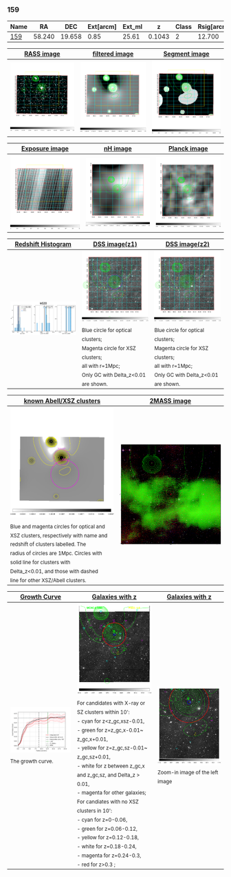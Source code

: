 <div STYLE="page-break-after: always;"></div>

### 159

|Name          |RA          |DEC      | Ext[arcm] | Ext_ml | z    | Class| Rsig[arcmin] | CRsig[c/s] | CR500[c/s] | R500[Mpc] |L500[erg/s]|F500[erg/s/cm^2]| M500[Msun]|Tx[keV]|beta|GC(XSZ,Delta_z<0.01)| GC(OPT,Delta_z<0.01)|GC|alias|
|--------------|------------|------------|---|---|-----------|--------|------|------|----|----|----|----|----|----|----|----|----|----|---|
|[159](script/159.md)     | 58.240       | 19.658       | 0.85    | 25.61   | 0.1043 | 2   | 12.700 |0.301 |0.287 |1.021 |1.375e+44 |4.955e-12 |3.346e+14 |4.661 |0.734 |MCXC, |N, |MCXC, |k020|

|[RASS image](../image/159/159_img.pdf)|[filtered image](../image/159/159_fil.pdf)|[Segment image](../image/159/159_seg.pdf)|
|-------------------|--------------------|-------------------|
| <img src="../image/159/159_img.png" width="300">  | <img src="../image/159/159_fil.png" width="300">   | <img src="../image/159/159_seg.png" width="300">  |

|[Exposure image](../image/159/159_mex.pdf)| [nH image](../image/159/159_nh.pdf)| [Planck image](../image/159/159_p.pdf)|
|-------------------|--------------------|-------------------|
|<img src="../image/159/159_mex.png" width="300">   | <img src="../image/159/159_nh.png" width="300">    | <img src="../image/159/159_p.png" width="300"> |

|[Redshift Histogram](../image/159/159_zg.pdf) | [DSS image(z1)](../image/159/159_dss_z1.pdf)      |  [DSS image(z2)](../image/159/159_dss_z2.pdf)    |
|-------------------|--------------------|-------------------|
|<img src="../image/159/159_zg.png" width="300"> |<img src="../image/159/159_dss_z1.png" width="300"> <sub><br>Blue circle for optical clusters; <br>Magenta circle for XSZ clusters; <br>all with r=1Mpc; <br>Only GC with Delta_z<0.01 are shown. </sub>| <img src="../image/159/159_dss_z2.png" width="300"><sub><br>Blue circle for optical clusters; <br>Magenta circle for XSZ clusters; <br>all with r=1Mpc; <br>Only GC with Delta_z<0.01 are shown. </sub> |

|[known Abell/XSZ clusters](../image/159/159_m.pdf) | [2MASS image](../image/159/159_2mass.pdf)      |
|-------------------|-------------------|
|<img src=../image/159/159_m.png width="300"> <sub><br>Blue and magenta circles for optical and <br>XSZ clusters, respectively with name and <br>redshift of clusters labelled. The <br>radius of circles are 1Mpc. Circles with <br>solid line for clusters with <br>Delta_z<0.01, and those with dashed <br>line for other XSZ/Abell clusters.        </sub>|<img src="../image/159/159_2mass.png" width="300">  |

|[Growth Curve](../image/159/159_gca_all.png) |[Galaxies with z](../image/159/159_opt_ned.pdf) |[Galaxies with z](../image/159/159_opt_ned_zoom.pdf) |
|-------------------|-------------------|-------------------|
| <img src="../image/159/159_gca_all.png" width="300"> <sub><br>The growth curve.</sub>| <img src=../image/159/159_opt_ned.png width="300"> <br><sub> For candidates with X-ray or SZ clusters within 10': <br> - cyan for z<z_gc,xsz-0.01, <br> - green for z=z_gc,x-0.01~ z_gc,x+0.01, <br> - yellow for z=z_gc,sz-0.01~ z_gc,sz+0.01, <br> - white for z between z_gc,x and z_gc,sz, and Delta_z > 0.01, <br> - magenta for other galaxies; <br>For candiates with no XSZ clusters in 10': <br> - cyan for z=0-0.06, <br> - green for z=0.06-0.12, <br> - yellow for z=0.12-0.18, <br> - white for z=0.18-0.24, <br> - magenta for z=0.24-0.3, <br> - red for z>0.3 ;  </sub>|<img src=../image/159/159_opt_ned_zoom.png width="300">  <br><sub> Zoom-in image of the left image</sub>|




